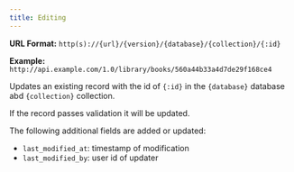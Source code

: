 ```yaml
---
title: Editing
---
```


**URL Format:** `http(s)://{url}/{version}/{database}/{collection}/{:id}`

**Example:** `http://api.example.com/1.0/library/books/560a44b33a4d7de29f168ce4`

Updates an existing record with the id of `{:id}` in the `{database}` database abd `{collection}` collection.

If the record passes validation it will be updated.

The following additional fields are added or updated:

* `last_modified_at`: timestamp of modification
* `last_modified_by`: user id of updater
